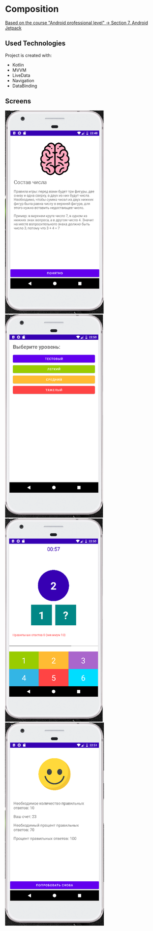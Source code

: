 # Composition
[Based on the course "Android professional level" -> Section 7. Android Jetpack](https://www.udemy.com/course/android_prof/)

## Used Technologies
Project is created with:
* Kotlin
* MVVM
* LiveData
* Navigation
* DataBinding

## Screens
![Screen 1](/screen/screen_1.png) ![Screen 2](/screen/screen_2.png)
![Screen 3](/screen/screen_3.png) ![Screen 4](/screen/screen_4.png)
